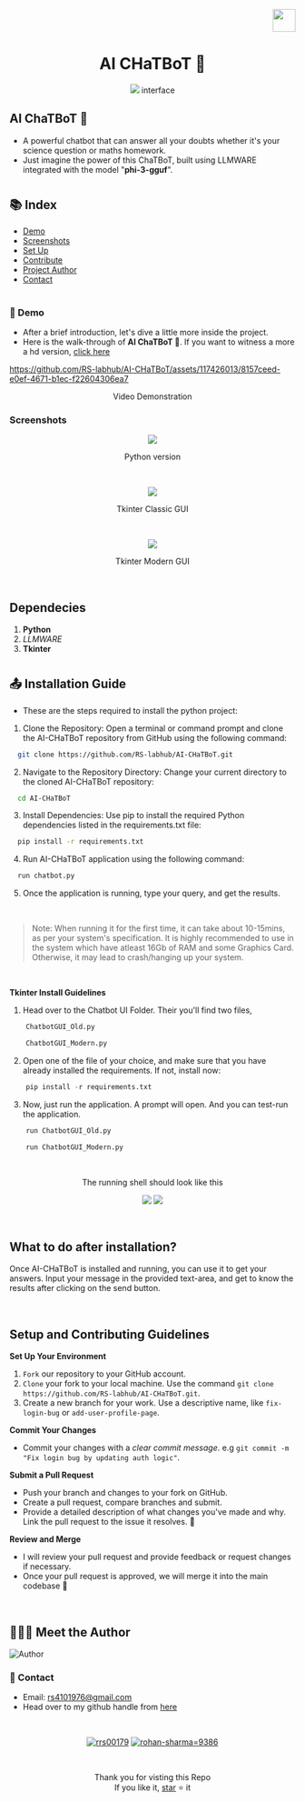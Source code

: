 <p align="right">
    <img height="40px" width="40px" src="Assets/RS LOGO.png" />
</p>

#

<h1 align="center">
    AI CHaTBoT 🤖
</h1>

<p align="center">
  <img src="Assets/Models.png"  />
  interface
</p>


## AI ChaTBoT 🤖 
- A powerful chatbot that can answer all your doubts whether it's your science question or maths homework.
- Just imagine the power of this ChaTBoT, built using LLMWARE integrated with the model "**phi-3-gguf**".

#

## :books: Index

- [Demo](#movie_camera-Demo)
- [Screenshots](#screenshots)
- [Set Up](#outbox_tray-Set-up)
- [Contribute](#building_construction-Contribute)
- [Project Author](#people_holding_hands-Meet-the-Author)
- [Contact](#email-contact)

#

###  :movie_camera: Demo
- After a brief introduction, let's dive a little more inside the project.
- Here is the walk-through of **AI ChaTBoT 🤖**. If you want to witness a more a hd version, [click here](https://github.com/RS-labhub/AI-CHaTBoT/blob/master/Assets/LLMWARE%20CHatBot%20Preview.mp4)

https://github.com/RS-labhub/AI-CHaTBoT/assets/117426013/8157ceed-e0ef-4671-b1ec-f22604306ea7

<p align="center">Video Demonstration</p>

### Screenshots

<p align="center">
  <img src="Assets/Chatbot.png"  />
  <p align="center">Python version</p>
  <br>
  <p align="center">
  <img src="Assets/Classic_Interface.png"  />
  <p align="center">Tkinter Classic GUI</p>
  <br>
  <p align="center">
  <img src="Assets/Modern_Interface.png"  />
  <p align="center">Tkinter Modern GUI</p>
</p>

<br>


## Dependecies
1. **Python**
2. *LLMWARE*
3. **Tkinter**

#

##  :outbox_tray: Installation Guide
- These are the steps required to install the python project:


1. Clone the Repository: Open a terminal or command prompt and clone the AI-CHaTBoT repository from GitHub using the following command:

  ```bash
    git clone https://github.com/RS-labhub/AI-CHaTBoT.git
  ```

2. Navigate to the Repository Directory: Change your current directory to the cloned AI-CHaTBoT repository:

  ```bash
    cd AI-CHaTBoT
  ```

3. Install Dependencies: Use pip to install the required Python dependencies listed in the requirements.txt file:

  ```bash
    pip install -r requirements.txt
  ```

4. Run AI-CHaTBoT application using the following command:

  ```py
    run chatbot.py
  ```

5. Once the application is running, type your query, and get the results.

<br>

> Note: When running it for the first time, it can take about 10-15mins, as per your system's specification. It is highly recommended to use in the system which have atleast 16Gb of RAM and some Graphics Card. Otherwise, it may lead to crash/hanging up your system.

<br>

**Tkinter Install Guidelines**

1. Head over to the Chatbot UI Folder. Their you'll find two files, 
```py
    ChatbotGUI_Old.py
```
```py
    ChatbotGUI_Modern.py
```

2. Open one of the file of your choice, and make sure that you have already installed the requirements. If not, install now:
```py
    pip install -r requirements.txt
```

3. Now, just run the application. A prompt will open. And you can test-run the application.
```py
    run ChatbotGUI_Old.py
```
```py
    run ChatbotGUI_Modern.py
```
<br>
<p align="center">
  The running shell should look like this
</p>
<p align="center">
<img src="Assets/Classic Gui.png" >
<img src="Assets/Modern GUI.png" >
</p>
<br>

## What to do after installation?
Once AI-CHaTBoT is installed and running, you can use it to get your answers. Input your message in the provided text-area, and get to know the results after clicking on the send button.


$~$

## Setup and Contributing Guidelines
    
**Set Up Your Environment**

1. `Fork` our repository to your GitHub account. 
2. `Clone` your fork to your local machine. 
    Use the command `git clone https://github.com/RS-labhub/AI-CHaTBoT.git`.
3. Create a new branch for your work. 
    Use a descriptive name, like `fix-login-bug` or `add-user-profile-page`.
    
**Commit Your Changes**

- Commit your changes with a _clear commit message_. 
  e.g `git commit -m "Fix login bug by updating auth logic"`.

**Submit a Pull Request**

- Push your branch and changes to your fork on GitHub.
- Create a pull request, compare branches and submit.
- Provide a detailed description of what changes you've made and why. 
  Link the pull request to the issue it resolves. 🔗
    
**Review and Merge**

- I will review your pull request and provide feedback or request changes if necessary. 
- Once your pull request is approved, we will merge it into the main codebase 🥳

$~$

## :people_holding_hands: Meet the Author

<img  src="Assets/author.jpeg" alt="Author">


### :email: Contact 
- Email: rs4101976@gmail.com
- Head over to my github handle from [here](https://github.com/RS-labhub)

<br>

<p align="center">
<a href="https://twitter.com/rrs00179" target="blank"><img src="https://img.shields.io/badge/Twitter/X-000000?style=for-the-badge&logo=x&logoColor=white" alt="rrs00179" /></a>
<a href="https://www.linkedin.com/in/rohan-sharma-9386rs/" target="blank"><img src="https://img.shields.io/badge/LinkedIn-0077B5?style=for-the-badge&logo=linkedin&logoColor=white" alt="rohan-sharma=9386" /></a>
</p>

<br>

<p align="center">
   Thank you for visting this Repo <br>If you like it, <a href="https://github.com/RS-labhub/I-Love-You/stargazers">star</a> ⭐ it
</p>
